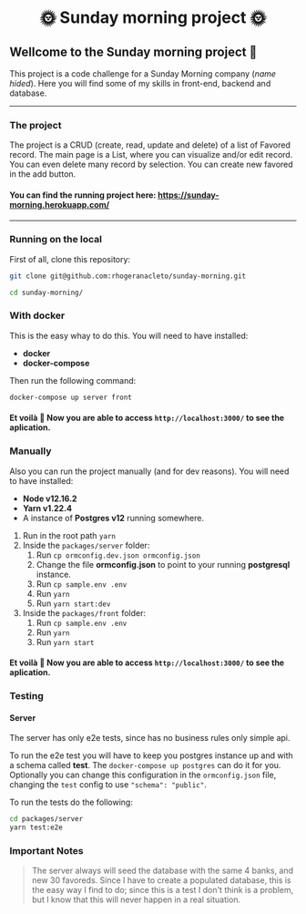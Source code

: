 <div align="center">
  <h1>🌞 Sunday morning project 🌞</h1>
</div>

## Wellcome to the Sunday morning project 🌈

This project is a code challenge for a Sunday Morning company (_name hided_). Here you will find some of my skills in front-end, backend and database.

---

### The project

The project is a CRUD (create, read, update and delete) of a list of Favored record.
The main page is a List, where you can visualize and/or edit record. You can even delete many record by selection. You can create new favored in the add button.

#### You can find the running project here: https://sunday-morning.herokuapp.com/

---

### Running on the local

First of all, clone this repository:

```sh
git clone git@github.com:rhogeranacleto/sunday-morning.git

cd sunday-morning/
```

### With docker

This is the easy whay to do this. You will need to have installed:

- **docker**
- **docker-compose**

Then run the following command:

```sh
docker-compose up server front
```

#### Et voilà 🌈 Now you are able to access `http://localhost:3000/` to see the aplication.

### Manually

Also you can run the project manually (and for dev reasons). You will need to have installed:

- **Node v12.16.2**
- **Yarn v1.22.4**
- A instance of **Postgres v12** running somewhere.

1. Run in the root path `yarn`
1. Inside the `packages/server` folder:
   1. Run `cp ormconfig.dev.json ormconfig.json`
   1. Change the file **ormconfig.json** to point to your running **postgresql** instance.
   1. Run `cp sample.env .env`
   1. Run `yarn`
   1. Run `yarn start:dev`
1. Inside the `packages/front` folder:
   1. Run `cp sample.env .env`
   1. Run `yarn`
   1. Run `yarn start`

#### Et voilà 🌈 Now you are able to access `http://localhost:3000/` to see the aplication.

### Testing

#### Server

The server has only e2e tests, since has no business rules only simple api.

To run the e2e test you will have to keep you postgres instance up and with a schema called **test**. The `docker-compose up postgres` can do it for you. Optionally you can change this configuration in the `ormconfig.json` file, changing the `test` config to use `"schema": "public"`.

To run the tests do the following:

```sh
cd packages/server
yarn test:e2e
```

### Important Notes

> The server always will seed the database with the same 4 banks, and new 30 favoreds. Since I have to create a populated database, this is the easy way I find to do; since this is a test I don't think is a problem, but I know that this will never happen in a real situation.
